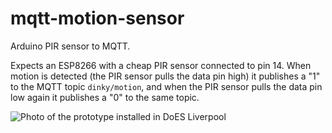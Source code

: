 # mqtt-motion-sensor

Arduino PIR sensor to MQTT.

Expects an ESP8266 with a cheap PIR sensor connected to pin 14.  When motion is detected (the PIR sensor pulls the data pin high) it publishes a "1" to the MQTT topic `dinky/motion`, and when the PIR sensor pulls the data pin low again it publishes a "0" to the same topic.

![Photo of the prototype installed in DoES Liverpool](https://pbs.twimg.com/media/EBoGmg2XYAAwq_i.jpg)
